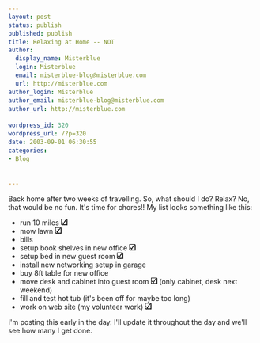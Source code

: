 ```yaml
---
layout: post
status: publish
published: publish
title: Relaxing at Home -- NOT
author:
  display_name: Misterblue
  login: Misterblue
  email: misterblue-blog@misterblue.com
  url: http://misterblue.com
author_login: Misterblue
author_email: misterblue-blog@misterblue.com
author_url: http://misterblue.com

wordpress_id: 320
wordpress_url: /?p=320
date: 2003-09-01 06:30:55
categories:
- Blog


---
```

<p>
Back home after two weeks of travelling.  So, what should I do?  Relax?
No, that would be no fun.
It's time for chores!!
My list looks something like this:
<ul>
<li>run 10 miles <img src="/images/check.jpg"/></li>
<li>mow lawn <img src="/images/check.jpg"/></li>
<li>bills</li>
<li>setup book shelves in new office <img src="/images/check.jpg"/></li>
<li>setup bed in new guest room <img src="/images/check.jpg"/></li>
<li>install new networking setup in garage</li>
<li>buy 8ft table for new office</li>
<li>move desk and cabinet into guest room <img src="/images/check.jpg"/> (only cabinet, desk next weekend)</li>
<li>fill and test hot tub (it's been off for maybe too long)</li>
<li>work on web site (my volunteer work) <img src="/images/check.jpg"/></li>
</ul>
</p>
<p>
I'm posting this early in the day.
I'll update it throughout the day and we'll see how many I get done.
</p>

